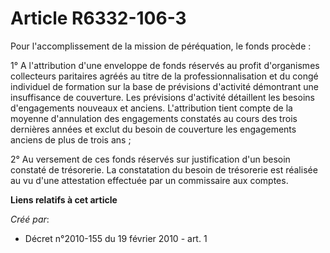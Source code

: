 # Article R6332-106-3

Pour l'accomplissement de la mission de péréquation, le fonds procède :

1° A l'attribution d'une enveloppe de fonds réservés au profit d'organismes collecteurs paritaires agréés au titre de la
professionnalisation et du congé individuel de formation sur la base de prévisions d'activité démontrant une insuffisance de
couverture. Les prévisions d'activité détaillent les besoins d'engagements nouveaux et anciens. L'attribution tient compte de
la moyenne d'annulation des engagements constatés au cours des trois dernières années et exclut du besoin de couverture les
engagements anciens de plus de trois ans ;

2° Au versement de ces fonds réservés sur justification d'un besoin constaté de trésorerie. La constatation du besoin de
trésorerie est réalisée au vu d'une attestation effectuée par un commissaire aux comptes.

**Liens relatifs à cet article**

_Créé par_:

  - Décret n°2010-155 du 19 février 2010 - art. 1
